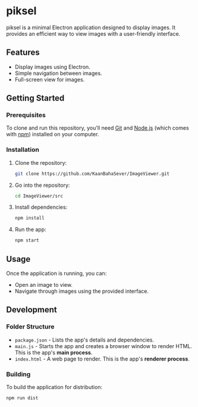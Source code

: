 # piksel

piksel is a minimal Electron application designed to display images. It provides an efficient way to view images with a user-friendly interface.

## Features

- Display images using Electron.
- Simple navigation between images.
- Full-screen view for images.

## Getting Started

### Prerequisites

To clone and run this repository, you'll need [Git](https://git-scm.com) and [Node.js](https://nodejs.org/en/download/) (which comes with [npm](http://npmjs.com)) installed on your computer.

### Installation

1. Clone the repository:
    ```bash
    git clone https://github.com/KaanBahaSever/ImageViewer.git
    ```
2. Go into the repository:
    ```bash
    cd ImageViewer/src
    ```
3. Install dependencies:
    ```bash
    npm install
    ```
4. Run the app:
    ```bash
    npm start
    ```

## Usage

Once the application is running, you can:

- Open an image to view.
- Navigate through images using the provided interface.

## Development

### Folder Structure

- `package.json` - Lists the app's details and dependencies.
- `main.js` - Starts the app and creates a browser window to render HTML. This is the app's **main process**.
- `index.html` - A web page to render. This is the app's **renderer process**.

### Building

To build the application for distribution:

```bash
npm run dist
